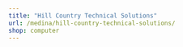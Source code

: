 ```yaml
---
title: "Hill Country Technical Solutions"
url: /medina/hill-country-technical-solutions/
shop: computer
---
```

